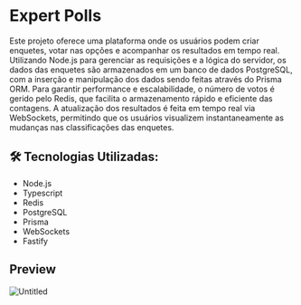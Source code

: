# Expert Polls
Este projeto oferece uma plataforma onde os usuários podem criar enquetes, votar nas opções e acompanhar os resultados em tempo real. Utilizando Node.js para gerenciar as requisições e a lógica do servidor, os dados das enquetes são armazenados em um banco de dados PostgreSQL, com a inserção e manipulação dos dados sendo feitas através do Prisma ORM. Para garantir performance e escalabilidade, o número de votos é gerido pelo Redis, que facilita o armazenamento rápido e eficiente das contagens. A atualização dos resultados é feita em tempo real via WebSockets, permitindo que os usuários visualizem instantaneamente as mudanças nas classificações das enquetes.

## 🛠️ Tecnologias Utilizadas:
- Node.js
- Typescript
- Redis
- PostgreSQL
- Prisma
- WebSockets
- Fastify

## Preview
![Untitled](https://github.com/user-attachments/assets/4bfe5d1c-b320-4c10-9e4c-09437d68b17f)
